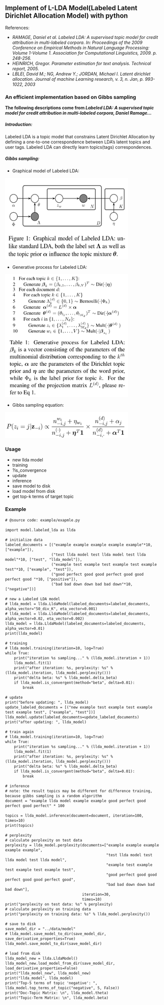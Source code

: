 ## Implement of L-LDA Model(Labeled Latent Dirichlet Allocation Model) with python


References:
   * *RAMAGE, Daniel et al. Labeled LDA: A supervised topic model for credit attribution in multi-labeled corpora. In: Proceedings of the 2009 Conference on Empirical Methods in Natural Language Processing: Volume 1-Volume 1. Association for Computational Linguistics, 2009. p. 248-256.*
   * *HEINRICH, Gregor. Parameter estimation for text analysis. Technical report, 2005.*
   * *LBLEI, David M.; NG, Andrew Y.; JORDAN, Michael I. Latent dirichlet allocation. Journal of machine Learning research, v. 3, n. Jan, p. 993-1022, 2003*
   
### An efficient implementation based on Gibbs sampling

**The following descriptions come from *Labeled LDA: A supervised topic model for credit attribution in multi-labeled corpora, Daniel Ramage...***

##### Introduction:
Labeled LDA is a topic model that constrains Latent Dirichlet Allocation by defining a one-to-one correspondence between LDA’s latent topics and user tags.
Labeled LDA can directly learn topics(tags) correspondences.

##### Gibbs sampling:
* Graphical model of Labeled LDA:
<!-- ![https://github.com/JoeZJH/Labeled-LDA/blob/master/assets/graphical-of-labeled-lda.png](https://github.com/JoeZJH/Labeled-LDA/blob/master/assets/graphical-of-labeled-lda.png) -->

<img src="https://github.com/JoeZJH/Labeled-LDA-Python/blob/master/assets/graphical-of-labeled-lda.png" width="400" height="265"/>

* Generative process for Labeled LDA:
<!-- ![https://github.com/JoeZJH/Labeled-LDA/blob/master/assets/generative-process-for-labeled-lda.png](https://github.com/JoeZJH/Labeled-LDA/blob/master/assets/generative-process-for-labeled-lda.png) -->
<img src="https://github.com/JoeZJH/Labeled-LDA-Python/blob/master/assets/generative-process-for-labeled-lda.png" width="400" height="400"/>

* Gibbs sampling equation:
<!-- ![https://github.com/JoeZJH/Labeled-LDA/blob/master/assets/gibbs-sampling-equation.png](https://github.com/JoeZJH/Labeled-LDA/blob/master/assets/gibbs-sampling-equation.png) -->
<img src="https://github.com/JoeZJH/Labeled-LDA-Python/blob/master/assets/gibbs-sampling-equation.png" width="400" height="85"/>

### Usage
* new llda model
* training
* ?is_convergence
* update
* inference
* save model to disk
* load model from disk
* get top-k terms of target topic


### Example 
```
# @source code: example/exapmle.py

import model.labeled_lda as llda

# initialize data
labeled_documents = [("example example example example example"*10, ["example"]),
                     ("test llda model test llda model test llda model"*10, ["test", "llda_model"]),
                     ("example test example test example test example test"*10, ["example", "test"]),
                     ("good perfect good good perfect good good perfect good "*10, ["positive"]),
                     ("bad bad down down bad bad down"*10, ["negative"])]

# new a Labeled LDA model
# llda_model = llda.LldaModel(labeled_documents=labeled_documents, alpha_vector="50_div_K", eta_vector=0.001)
# llda_model = llda.LldaModel(labeled_documents=labeled_documents, alpha_vector=0.02, eta_vector=0.002)
llda_model = llda.LldaModel(labeled_documents=labeled_documents, alpha_vector=0.01)
print(llda_model)

# training
# llda_model.training(iteration=10, log=True)
while True:
    print("iteration %s sampling..." % (llda_model.iteration + 1))
    llda_model.fit(1)
    print("after iteration: %s, perplexity: %s" % (llda_model.iteration, llda_model.perplexity()))
    print("delta beta: %s" % llda_model.delta_beta)
    if llda_model.is_convergent(method="beta", delta=0.01):
        break

# update
print("before updating: ", llda_model)
update_labeled_documents = [("new example test example test example test example test", ["example", "test"])]
llda_model.update(labeled_documents=update_labeled_documents)
print("after updating: ", llda_model)

# train again
# llda_model.training(iteration=10, log=True)
while True:
    print("iteration %s sampling..." % (llda_model.iteration + 1))
    llda_model.fit(1)
    print("after iteration: %s, perplexity: %s" % (llda_model.iteration, llda_model.perplexity()))
    print("delta beta: %s" % llda_model.delta_beta)
    if llda_model.is_convergent(method="beta", delta=0.01):
        break

# inference
# note: the result topics may be different for difference training, because gibbs sampling is a random algorithm
document = "example llda model example example good perfect good perfect good perfect" * 100

topics = llda_model.inference(document=document, iteration=100, times=10)
print(topics)

# perplexity
# calculate perplexity on test data
perplexity = llda_model.perplexity(documents=["example example example example example",
                                              "test llda model test llda model test llda model",
                                              "example test example test example test example test",
                                              "good perfect good good perfect good good perfect good",
                                              "bad bad down down bad bad down"],
                                   iteration=30,
                                   times=10)
print("perplexity on test data: %s" % perplexity)
# calculate perplexity on training data
print("perplexity on training data: %s" % llda_model.perplexity())

# save to disk
save_model_dir = "../data/model"
# llda_model.save_model_to_dir(save_model_dir, save_derivative_properties=True)
llda_model.save_model_to_dir(save_model_dir)

# load from disk
llda_model_new = llda.LldaModel()
llda_model_new.load_model_from_dir(save_model_dir, load_derivative_properties=False)
print("llda_model_new", llda_model_new)
print("llda_model", llda_model)
print("Top-5 terms of topic 'negative': ", llda_model.top_terms_of_topic("negative", 5, False))
print("Doc-Topic Matrix: \n", llda_model.theta)
print("Topic-Term Matrix: \n", llda_model.beta)
```



